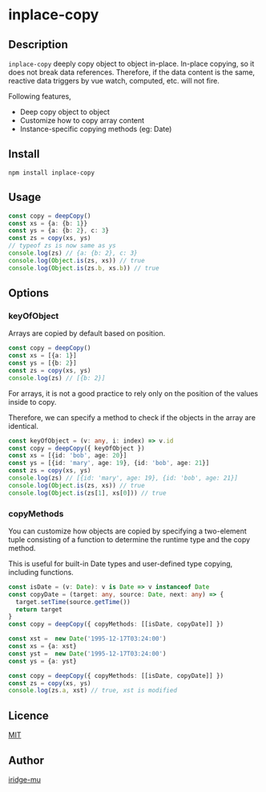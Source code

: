 # inplace-copy

## Description
`inplace-copy` deeply copy object to object in-place.
In-place copying, so it does not break data references.
Therefore, if the data content is the same, reactive data triggers by vue watch, computed, etc. will not fire.

Following features,

* Deep copy object to object
* Customize how to copy array content
* Instance-specific copying methods (eg: Date)


## Install

```
npm install inplace-copy
```

## Usage

```typescript
const copy = deepCopy()
const xs = {a: {b: 1}}
const ys = {a: {b: 2}, c: 3}
const zs = copy(xs, ys)
// typeof zs is now same as ys
console.log(zs) // {a: {b: 2}, c: 3}
console.log(Object.is(zs, xs)) // true
console.log(Object.is(zs.b, xs.b)) // true
```

## Options

### keyOfObject
Arrays are copied by default based on position.

```typescript
const copy = deepCopy()
const xs = [{a: 1}]
const ys = [{b: 2}]
const zs = copy(xs, ys)
console.log(zs) // [{b: 2}]
```

For arrays, it is not a good practice to rely 
only on the position of the values inside to copy.

Therefore, we can specify a method to check if 
the objects in the array are identical.

``` typescript
const keyOfObject = (v: any, i: index) => v.id
const copy = deepCopy({ keyOfObject })
const xs = [{id: 'bob', age: 20}]
const ys = [{id: 'mary', age: 19}, {id: 'bob', age: 21}]
const zs = copy(xs, ys)
console.log(zs) // [{id: 'mary', age: 19}, {id: 'bob', age: 21}]
console.log(Object.is(zs, xs)) // true
console.log(Object.is(zs[1], xs[0])) // true
```

### copyMethods
You can customize how objects are copied by specifying 
a two-element tuple consisting of a function to determine 
the runtime type and the copy method.

This is useful for built-in Date types and user-defined type copying, 
including functions.

``` typescript
const isDate = (v: Date): v is Date => v instanceof Date
const copyDate = (target: any, source: Date, next: any) => {
  target.setTime(source.getTime())
  return target
}
const copy = deepCopy({ copyMethods: [[isDate, copyDate]] })

const xst =  new Date('1995-12-17T03:24:00')
const xs = {a: xst}
const yst =  new Date('1995-12-17T03:24:00')
const ys = {a: yst}

const copy = deepCopy({ copyMethods: [[isDate, copyDate]] })
const zs = copy(xs, ys)
console.log(zs.a, xst) // true, xst is modified
```

## Licence

[MIT](https://github.com/tcnksm/tool/blob/master/LICENCE)

## Author

[iridge-mu](https://github.com/mu-iridge)
